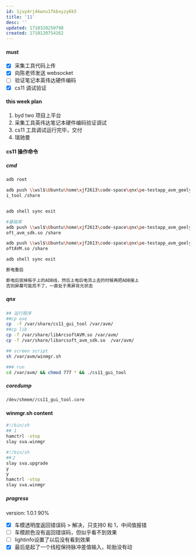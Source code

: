 ```yaml
---
id: 1juy4rj4kwnu1fkbvyzy6k5
title: '11'
desc: ''
updated: 1710320250798
created: 1710120754162
---
```


#### must
- [x] 采集工具代码上传
- [x] 向陈老师发送 websocket
- [ ] 验证笔记本英伟达硬件编码
- [x] cs11 调试验证

#### this week plan
1. byd two 项目上平台
2. 采集工具英伟达笔记本硬件编码验证调试
3. cs11 工具调试运行完毕，交付
4. 瑞驰曼

#### cs11 操作命令
##### cmd
```bash
adb root

adb push \\wsl$\Ubuntu\home\xjf2613\code-space\qnx\pe-testapp_avm_geely_cs11\out\out_700\cs11_gui_tool\cs11_gu
i_tool /share


adb shell sync exit
```
```bash
#基础库
adb push \\wsl$\Ubuntu\home\xjf2613\code-space\qnx\pe-testapp_avm_geely_cs11\src\module\geely_cs11\lib\libarcs
oft_avm_sdk.so /share

adb push \\wsl$\Ubuntu\home\xjf2613\code-space\qnx\pe-testapp_avm_geely_cs11\src\module\geely_cs11\lib\libArcs
oftAVM.so /share

adb shell sync exit

断电重启

断电后拔掉板子上的ADB线，然后上电后电流上去的时候再把ADB接上
否则屏幕可能亮不了，一直处于黑屏背光状态
```
##### qnx
```bash
## 运行程序
##cp exe
cp  -f /var/share/cs11_gui_tool /var/avm/
##cp lib
cp -f /var/share/libArcsoftAVM.so /var/avm/
cp -f /var/share/libarcsoft_avm_sdk.so  /var/avm/

## screen script
sh /var/avm/winmgr.sh

### run
cd /var/avm/ && chmod 777 * && ./cs11_gui_tool
```
##### coredump
```bash
/dev/shmem//cs11_gui_tool.core
```



#### winmgr.sh content
```bash
#!/bin/sh
## 1
hamctrl -stop
slay sva.winmgr
```
```bash
#!/bin/sh
##２
slay sva.upgrade
y
y
hamctrl -stop
slay sva.winmgr

```



##### pragress
version: 1.0.1 
90%
- [x] 车模透明度返回错误码 > 解决，只支持0 和 1，中间值报错
- [ ] 车模颜色没有返回错误码，但似乎看不到效果
- [ ] lightinfo设置了以后没有看到效果
- [x] 最后是起了一个线程保持脉冲差值输入，轮胎没有动
